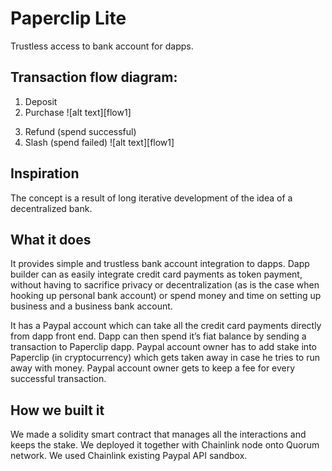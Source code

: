 # Paperclip Lite
Trustless access to bank account for dapps.

## Transaction flow diagram:
1. Deposit
2. Purchase
![alt text][flow1]

[logo]: https://raw.githubusercontent.com/bridgedao/paperclip_ethparis/master/paperclip-flows1.png "Paperclip flow diagram 1"

3. Refund (spend successful)
4. Slash (spend failed)
![alt text][flow1]

[logo]: https://raw.githubusercontent.com/bridgedao/paperclip_ethparis/master/paperclip-flows2.png "Paperclip flow diagram 2"
## Inspiration
The concept is a result of long iterative development of the idea of a decentralized bank.

## What it does
It provides simple and trustless bank account integration to dapps. Dapp builder can as easily integrate credit card payments as token payment, without having to sacrifice privacy or decentralization (as is the case when hooking up personal bank account) or spend money and time on setting up business and a business bank account.

It has a Paypal account which can take all the credit card payments directly from dapp front end. Dapp can then spend it’s fiat balance by sending a transaction to Paperclip dapp. Paypal account owner has to add stake into Paperclip (in cryptocurrency) which gets taken away in case he tries to run away with money. Paypal account owner gets to keep a fee for every successful transaction.

## How we built it
We made a solidity smart contract that manages all the interactions and keeps the stake. We deployed it together with Chainlink node onto Quorum network. We used Chainlink existing Paypal API sandbox.
